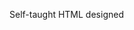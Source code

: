 Self-taught HTML designed
              
 
 
 
      
 
 
                                                                                                                                                                                                                                                                